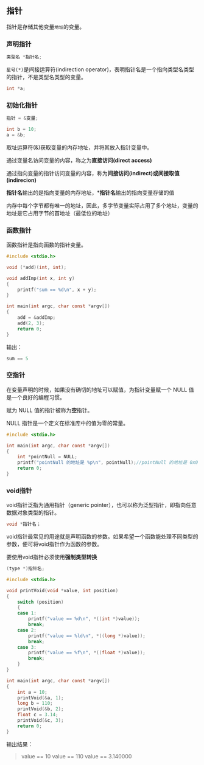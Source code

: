 ## 指针

指针是存储其他变量`地址`的变量。

### 声明指针

```c
类型名 *指针名;
```

`星号(*)`是间接运算符(indirection operator)，表明指针名是一个指向类型名类型的指针，不是类型名类型的变量。

```c
int *a;
```

### 初始化指针

```c
指针 = &变量;
```

```c
int b = 10;
a = &b;
```

取址运算符(&)获取变量的内存地址，并将其放入指针变量中。

通过变量名访问变量的内容，称之为**直接访问(direct access)**

通过指向变量的指针访问变量的内容，称为**间接访问(indirect)**或**间接取值(indirecion)**

**指针名**输出的是指向变量的内存地址，***指针名**输出的指向变量存储的值

内存中每个字节都有唯一的地址，因此，多字节变量实际占用了多个地址，变量的地址是它占用字节的首地址（最低位的地址）

### 函数指针

函数指针是指向函数的指针变量。

```c
#include <stdio.h>

void (*add)(int, int);

void addImp(int x, int y)
{
    printf("sum == %d\n", x + y);
}

int main(int argc, char const *argv[])
{
    add = &addImp;
    add(2, 3);
    return 0;
}
```

输出：

```c
sum == 5
```

### 空指针

在变量声明的时候，如果没有确切的地址可以赋值，为指针变量赋一个 NULL 值是一个良好的编程习惯。

赋为 NULL 值的指针被称为**空**指针。

NULL 指针是一个定义在标准库中的值为零的常量。

```c
#include <stdio.h>

int main(int argc, char const *argv[])
{
    int *pointNull = NULL;
    printf("pointNull 的地址是 %p\n", pointNull);//pointNull 的地址是 0x0
    return 0;
}
```

### void指针

void指针泛指为通用指针（generic pointer），也可以称为泛型指针，即指向任意数据对象类型的指针。

```c
void *指针名；
```

void指针最常见的用途就是声明函数的参数。如果希望一个函数能处理不同类型的参数，便可将void指针作为函数的参数。

要使用void指针必须使用**强制类型转换**

```c
(type *)指针名;
```

```c
#include <stdio.h>

void printVoid(void *value, int position)
{
    switch (position)
    {
    case 1:
        printf("value == %d\n", *((int *)value));
        break;
    case 2:
        printf("value == %ld\n", *((long *)value));
        break;
    case 3:
        printf("value == %f\n", *((float *)value));
        break;
    }
}

int main(int argc, char const *argv[])
{
    int a = 10;
    printVoid(&a, 1);
    long b = 110;
    printVoid(&b, 2);
    float c = 3.14;
    printVoid(&c, 3);
    return 0;
}
```

输出结果：

> value == 10
> value == 110
> value == 3.140000